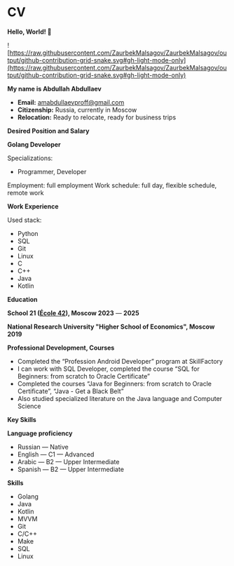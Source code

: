 # CV

**Hello, World! 👋**

![https://raw.githubusercontent.com/ZaurbekMalsagov/ZaurbekMalsagov/output/github-contribution-grid-snake.svg#gh-light-mode-only](https://raw.githubusercontent.com/ZaurbekMalsagov/ZaurbekMalsagov/output/github-contribution-grid-snake.svg#gh-light-mode-only)

**My name is Abdullah Abdullaev**

- **Email:** amabdullaevproff@gmail.com
- **Citizenship:** Russia, currently in Moscow
- **Relocation:** Ready to relocate, ready for business trips

**Desired Position and Salary**

**Golang Developer**

Specializations:

- Programmer, Developer

Employment: full employment Work schedule: full day, flexible schedule, remote work

**Work Experience**

Used stack:

- Python
- SQL
- Git
- Linux
- C
- C++
- Java
- Kotlin

**Education**

**School 21 ([École 42](https://42.fr/)), Moscow 2023** — **2025**

**National Research University "Higher School of Economics", Moscow 2019**

**Professional Development, Courses**

- Сompleted the “Profession Android Developer” program at SkillFactory
- I can work with SQL Developer, completed the course “SQL for Beginners: from scratch to Oracle Certificate”
- Сompleted the courses “Java for Beginners: from scratch to Oracle Certificate”, “Java - Get a Black Belt”
- Also studied specialized literature on the Java language and Computer Science

**Key Skills**

**Language proficiency**

- Russian — Native
- English — C1 — Advanced
- Arabic — B2 — Upper Intermediate
- Spanish — B2 — Upper Intermediate

**Skills**

- Golang
- Java
- Kotlin
- MVVM
- Git
- C/C++
- Make
- SQL
- Linux
